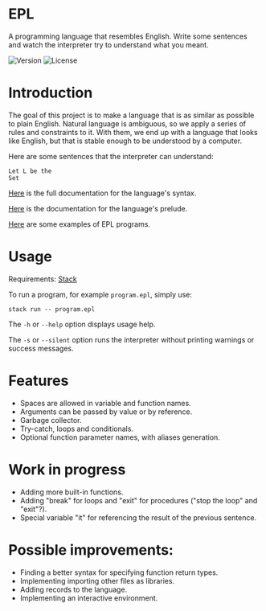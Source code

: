 # EPL
A programming language that resembles English. Write some sentences and watch the interpreter try to understand what you meant.

![Version](https://img.shields.io/badge/version-v3.10.0-blue)
![License](https://img.shields.io/badge/license-MIT-brightgreen)

# Introduction
The goal of this project is to make a language that is as similar as possible to plain English. Natural language is ambiguous, so we apply a series of rules and constraints to it. With them, we end up with a language that looks like English, but that is stable enough to be understood by a computer.

Here are some sentences that the interpreter can understand:
```
Let L be the
Set
```

[Here](docs/syntax.md) is the full documentation for the language's syntax.

[Here](docs/prelude.md) is the documentation for the language's prelude.

[Here](examples) are some examples of EPL programs.

# Usage
Requirements: [Stack](https://docs.haskellstack.org/en/stable/README/)

To run a program, for example `program.epl`, simply use:
```
stack run -- program.epl
```

The `-h` or `--help` option displays usage help.

The `-s` or `--silent` option runs the interpreter without printing warnings or success messages.

# Features
- Spaces are allowed in variable and function names.
- Arguments can be passed by value or by reference.
- Garbage collector.
- Try-catch, loops and conditionals.
- Optional function parameter names, with aliases generation.

# Work in progress
- Adding more built-in functions.
- Adding "break" for loops and "exit" for procedures ("stop the loop" and "exit"?).
- Special variable "it" for referencing the result of the previous sentence.

# Possible improvements:
- Finding a better syntax for specifying function return types.
- Implementing importing other files as libraries.
- Adding records to the language.
- Implementing an interactive environment.

